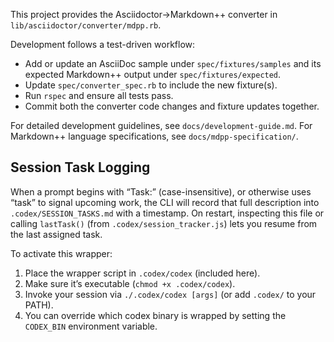 
This project provides the Asciidoctor→Markdown++ converter in `lib/asciidoctor/converter/mdpp.rb`.

Development follows a test-driven workflow:
  - Add or update an AsciiDoc sample under `spec/fixtures/samples` and its expected Markdown++ output under `spec/fixtures/expected`.
  - Update `spec/converter_spec.rb` to include the new fixture(s).
  - Run `rspec` and ensure all tests pass.
  - Commit both the converter code changes and fixture updates together.

For detailed development guidelines, see `docs/development-guide.md`.
For Markdown++ language specifications, see `docs/mdpp-specification/`.

## Session Task Logging

When a prompt begins with “Task:” (case-insensitive), or otherwise uses “task” to signal upcoming work, the CLI will record that full description into `.codex/SESSION_TASKS.md` with a timestamp. On restart, inspecting this file or calling `lastTask()` (from `.codex/session_tracker.js`) lets you resume from the last assigned task.

To activate this wrapper:
1. Place the wrapper script in `.codex/codex` (included here).
2. Make sure it’s executable (`chmod +x .codex/codex`).
3. Invoke your session via `./.codex/codex [args]` (or add `.codex/` to your PATH).
4. You can override which codex binary is wrapped by setting the `CODEX_BIN` environment variable.

